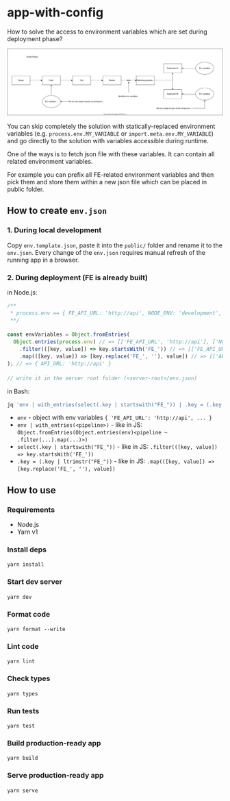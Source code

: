 # app-with-config

How to solve the access to environment variables which are set during deployment phase?

![Development Flow](./flow.svg)

You can skip completely the solution with statically-replaced environment variables (e.g. `process.env.MY_VARIABLE` or `import.meta.env.MY_VARIABLE`) and go directly to the solution with variables accessible during runtime.

One of the ways is to fetch json file with these variables. It can contain all related environment variables.

For example you can prefix all FE-related environment variables and then pick them and store them within a new json file which can be placed in public folder.

## How to create `env.json`

### 1. During local development

Copy `env.template.json`, paste it into the `public/` folder and rename it to the `env.json`.
Every change of the `env.json` requires manual refresh of the running app in a browser.

### 2. During deployment (FE is already built)

in Node.js:

```js
/**
 * process.env == { FE_API_URL: 'http://api', NODE_ENV: 'development', ... }
 **/

const envVariables = Object.fromEntries(
  Object.entries(process.env) // => [['FE_API_URL', 'http://api'], ['NODE_ENV', 'development'], ...]
    .filter(([key, value]) => key.startsWith('FE_')) // => [['FE_API_URL', 'http://api']]
    .map(([key, value]) => [key.replace('FE_', ''), value]) // => [['API_URL', 'http://api']]
); // => { API_URL: 'http://api' }

// write it in the server root folder (<server-root>/env.json)
```

in Bash:

```bash
jq 'env | with_entries(select(.key | startswith("FE_")) | .key = (.key | ltrimstr("FE_")))' -n
```

- `env` - object with env variables `{ 'FE_API_URL': 'http://api', ... }`
- `env | with_entries(<pipeline>)` - like in JS: `Object.fromEntries(Object.entries(env)<pipeline ~ .filter(...).map(...)>)`
- `select(.key | startswith("FE_"))` - like in JS: `.filter(([key, value]) => key.startsWith('FE_'))`
- `.key = (.key | ltrimstr("FE_"))` - like in JS: `.map(([key, value]) => [key.replace('FE_', ''), value])`

## How to use

### Requirements

- Node.js
- Yarn v1

### Install deps

```
yarn install
```

### Start dev server

```
yarn dev
```

### Format code

```
yarn format --write
```

### Lint code

```
yarn lint
```

### Check types

```
yarn types
```

### Run tests

```
yarn test
```

### Build production-ready app

```
yarn build
```

### Serve production-ready app

```
yarn serve
```

